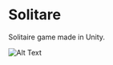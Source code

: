 # Solitare
Solitaire game made in Unity.

![Alt Text](https://github.com/ConnorAustin/Solitaire/raw/master/gameplay.png)
